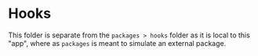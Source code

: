 # Hooks

This folder is separate from the `packages > hooks` folder as it is local to this "app", where as `packages` is meant to simulate an external package.
